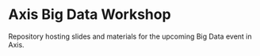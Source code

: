 # Axis Big Data Workshop

Repository hosting slides and materials for the upcoming Big Data event in Axis.
